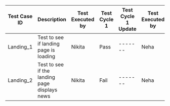 | Test Case ID  | Description  | Test Executed by | Test Cycle 1 | Test Cycle 1 Update | Test Executed by | Test Cycle 2 | Test Cycle 2 Update|
| ------- | ------- | -------| ------- | ------- |-------|-------|-------|
| Landing_1 |Test to see if landing page is loading  | Nikita| Pass | ------- |Neha|Pass|-------|
| Landing_2 |Test to see if the landing page displays news  | Nikita| Fail | ------- |Neha|Pass|-------|
